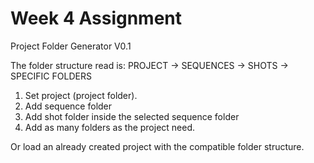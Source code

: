 # Week 4 Assignment
Project Folder Generator V0.1

The folder structure read is: PROJECT -> SEQUENCES -> SHOTS -> SPECIFIC FOLDERS

1. Set project (project folder).
2. Add sequence folder
3. Add shot folder inside the selected sequence folder
4. Add as many folders as the project need.

Or load an already created project with the compatible folder structure.

